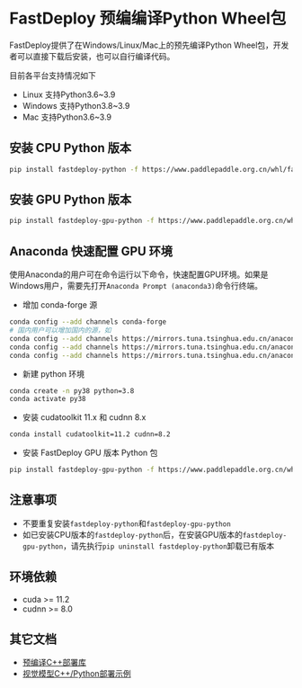 # FastDeploy 预编编译Python Wheel包

FastDeploy提供了在Windows/Linux/Mac上的预先编译Python Wheel包，开发者可以直接下载后安装，也可以自行编译代码。

目前各平台支持情况如下

- Linux 支持Python3.6~3.9
- Windows 支持Python3.8~3.9
- Mac 支持Python3.6~3.9

## 安装 CPU Python 版本
```bash
pip install fastdeploy-python -f https://www.paddlepaddle.org.cn/whl/fastdeploy.html
```
## 安装 GPU Python 版本
```bash
pip install fastdeploy-gpu-python -f https://www.paddlepaddle.org.cn/whl/fastdeploy.html
```

## Anaconda 快速配置 GPU 环境
使用Anaconda的用户可在命令运行以下命令，快速配置GPU环境。如果是Windows用户，需要先打开`Anaconda Prompt (anaconda3)`命令行终端。
- 增加 conda-forge 源
```bash
conda config --add channels conda-forge
# 国内用户可以增加国内的源，如
conda config --add channels https://mirrors.tuna.tsinghua.edu.cn/anaconda/pkgs/free/
conda config --add channels https://mirrors.tuna.tsinghua.edu.cn/anaconda/pkgs/main/
conda config --add channels https://mirrors.tuna.tsinghua.edu.cn/anaconda/cloud/conda-forge/
```
- 新建 python 环境
```bash
conda create -n py38 python=3.8
conda activate py38
```  
- 安装 cudatoolkit 11.x 和 cudnn 8.x
```bash
conda install cudatoolkit=11.2 cudnn=8.2
```
- 安装 FastDeploy GPU 版本 Python 包
```bash
pip install fastdeploy-gpu-python -f https://www.paddlepaddle.org.cn/whl/fastdeploy.html
```

## 注意事项
- 不要重复安装`fastdeploy-python`和`fastdeploy-gpu-python`
- 如已安装CPU版本的`fastdeploy-python`后，在安装GPU版本的`fastdeploy-gpu-python`，请先执行`pip uninstall fastdeploy-python`卸载已有版本

## 环境依赖

- cuda >= 11.2
- cudnn >= 8.0

## 其它文档

- [预编译C++部署库](./CPP_prebuilt_libraries.md)
- [视觉模型C++/Python部署示例](../../examples/vision/)
